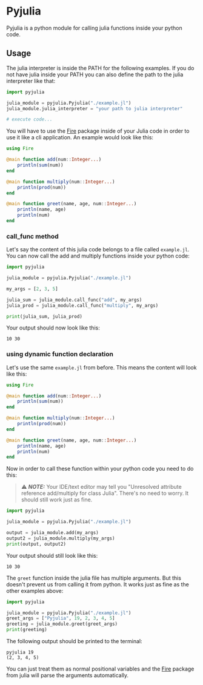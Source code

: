 # Pyjulia
Pyjulia is a python module for calling julia functions inside your python code.

## Usage
The julia interpreter is inside the PATH for the following examples. If you do not have julia inside your PATH you can also define the path to the julia interpreter like that:
```python
import pyjulia

julia_module = pyjulia.Pyjulia("./example.jl")
julia_module.julia_interpreter = "your path to julia interpreter"

# execute code...
```

You will have to use the [Fire](https://github.com/ylxdzsw/Fire.jl) package inside of your Julia code in order to use it like a cli application. An example would look like this:
```julia
using Fire

@main function add(num::Integer...)
    println(sum(num))
end

@main function multiply(num::Integer...)
    println(prod(num))
end

@main function greet(name, age, num::Integer...)
    println(name, age)
    println(num)
end
```
### call_func method
Let's say the content of this julia code belongs to a file called ```example.jl```. You can now call the add and multiply functions inside your python code:
```python
import pyjulia

julia_module = pyjulia.Pyjulia("./example.jl")

my_args = [2, 3, 5]

julia_sum = julia_module.call_func("add", my_args)
julia_prod = julia_module.call_func("multiply", my_args)

print(julia_sum, julia_prod)
```
Your output should now look like this:
```
10 30
```
### using dynamic function declaration
Let's use the same ```example.jl``` from before. This means the content will look like this:
```julia
using Fire

@main function add(num::Integer...)
    println(sum(num))
end

@main function multiply(num::Integer...)
    println(prod(num))
end

@main function greet(name, age, num::Integer...)
    println(name, age)
    println(num)
end
```
Now in order to call these function within your python code you need to do this:
> ⚠️ **_NOTE:_**  Your IDE/text editor may tell you "Unresolved attribute reference add/multiply for class Julia". There's no need to worry. It should still work just as fine.
```python
import pyjulia

julia_module = pyjulia.Pyjulia("./example.jl")

output = julia_module.add(my_args)
output2 = julia_module.multiply(my_args)
print(output, output2)
```
Your output should still look like this:
```
10 30
```

The ```greet``` function inside the julia file has multiple arguments. But this doesn't prevent us from calling it from python. It works just as fine as the other examples above:
```python
import pyjulia

julia_module = pyjulia.Pyjulia("./example.jl")
greet_args = ["Pyjulia", 19, 2, 3, 4, 5]
greeting = julia_module.greet(greet_args)
print(greeting)
```
The following output should be printed to the terminal:
```
pyjulia 19
(2, 3, 4, 5)
```
You can just treat them as normal positional variables and the [Fire](https://github.com/ylxdzsw/Fire.jl) package from julia will parse the arguments automatically.